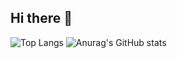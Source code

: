 ## Hi there 👋

![Top Langs](https://github-readme-stats.vercel.app/api/top-langs/?username=Nubily44&layout=compact&theme=radical)
![Anurag's GitHub stats](https://github-readme-stats.vercel.app/api?username=Nubily44&show_icons=true&theme=radical)
